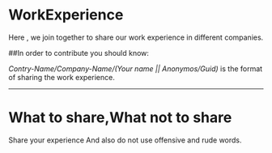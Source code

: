 # WorkExperience
Here , we join together to share our work experience in different companies.

##In order to contribute you should know:

*Contry-Name/Company-Name/(Your name || Anonymos/Guid)* is the format of sharing the work experience.
***
# What to share,What not to share
  Share your experience
  And also do not use offensive and rude words.
